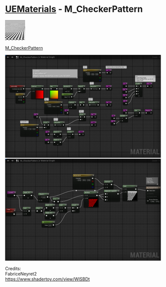 # <a href="..">UEMaterials</a> - M_CheckerPattern
<img src="M_CheckerPattern_00.jpeg" width="64px" /><br/>

<a href="../M_CheckerPattern.uasset">M_CheckerPattern</a><br/>

<img src="M_CheckerPattern_01.png" width="640px" /><br/>
<img src="M_CheckerPattern_02.png" width="640px" /><br/>

Credits:<br/>
FabriceNeyret2<br/>
<a href="https://www.shadertoy.com/view/WlSBDt">https://www.shadertoy.com/view/WlSBDt</a><br/>
<br/>

